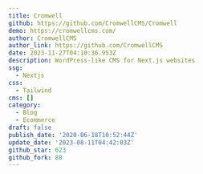 ```yaml
---
title: Cromwell
github: https://github.com/CromwellCMS/Cromwell
demo: https://cromwellcms.com/
author: CromwellCMS
author_link: https://github.com/CromwellCMS
date: 2023-11-27T04:10:36.953Z
description: WordPress-like CMS for Next.js websites
ssg:
  - Nextjs
css:
  - Tailwind
cms: []
category:
  - Blog
  - Ecommerce
draft: false
publish_date: '2020-06-18T10:52:44Z'
update_date: '2023-08-11T04:42:03Z'
github_star: 623
github_fork: 88
---
```

